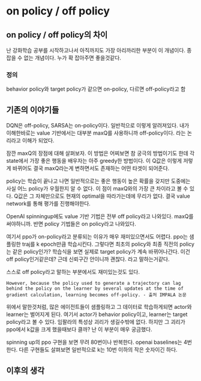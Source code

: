 # on policy / off policy

## on policy / off policy의 차이

난 강화학습 공부를 시작하고나서 아직까지도 가장 아리까리한 부분이 이 개념이다. 종잡을 수 없는 개념이다. 누가 확 잡아주면 좋을것같다.

### 정의
behavior policy와 target policy가 같으면 on-policy, 다르면 off-policy라고 함

## 기존의 이야기들  
DQN은 off-policy, SARSA는 on-policy이다. 일반적으로 이렇게 알려져있다. 내가 이해한바로는 value 기반에서는 대부분 maxQ를 사용하니까 off-policy이다. 라는 논리라고 이해가 되었다.

잠깐 maxQ의 장점에 대해 살펴보자. 이 방법은 어찌보면 참 궁극의 방법이기도 한데 각 state에서 가장 좋은 행동을 배우자는 아주 greedy한 방법이다. 이 Q값은 이렇게 저렇게 바뀌어도 결국 maxQ라는게 변하면서도 존재하는 어떤 타겟이 되어준다.

policy는 학습이 끝나고 나면 일반적으로는 좋은 행동이 높은 확률을 갖지만 도중에는 사실 어느 policy가 우월한지 알 수 없다. 이 점이 maxQ와의 가장 큰 차이라고 볼 수 있다. Q값은 그 자체만으로도 현재의 optimal을 따라가는데에 무리가 없다. 결국 value network를 통해 평가를 진행해야한다. 

OpenAI spinningup에도 value 기반 기법은 전부 off policy라고 나와있다. maxQ를 써야하니까. 반면 policy 기법들은 on policy라고 나와있다. 

여기서 ppo가 on-policy라고 분류되는 이유가 매우 재미있으면서도 어렵다. ppo는 샘플링한 traj를 k epoch만큼 학습시킨다. 그렇다면 최초의 policy와 최종 직전의 policy는 같은 policy인가? 학습식을 보면 실제로 target policy가 계속 바뀌어나간다. 이건 off policy인거같은데? 근데 신뢰구간 안이니까 괜찮다. 라고 말하는거같다. 

스스로 off policy라고 말하는 부분에서도 재미있는것도 있다.
```
However, because the policy used to generate a trajectory can lag behind the policy on the learner by several updates at the time of gradient calculation, learning becomes off-policy. - 출처 IMPALA 논문
```
위에서 말한것처럼, 많은 에이전트들이 샘플링하고 그 데이터로 학습하게되면 actor와 learner는 벌어지게 된다. 여기서 actor가 behavior policy이고, learner는 target policy라고 볼 수 있다. 임팔라의 특성상 괴리가 생길수밖에 없다. 하지만 그 괴리가 ppo에서 k값을 크게 했을때보다 클까? 난 이 부분이 매우 궁금했다. 

spinning up의 ppo 구현을 보면 무려 80번이나 반복한다. openai baselines는 4번 한다. 다른 구현들도 살펴보면 일반적으로 k는 10번 이하의 작은 숫자이긴 하다. 

## 이후의 생각

